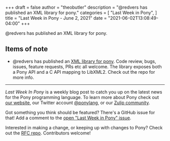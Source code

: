 +++
draft = false
author = "theobutler"
description = "@redvers has published an XML library for pony."
categories = [
    "Last Week in Pony",
]
title = "Last Week in Pony - June 2, 2021"
date = "2021-06-02T13:08:49-04:00"
+++

@redvers has published an XML library for pony.

<!--more-->

## Items of note

- @redvers has published an [XML library for pony](https://github.com/redvers/pony-libxml2). Code review, bugs, issues, feature requests, PRs etc all welcome. The library exposes both a Pony API and a C API mapping to LibXML2. Check out the repo for more info.

---

_Last Week In Pony_ is a weekly blog post to catch you up on the latest news for the Pony programming language. To learn more about Pony check out [our website](https://ponylang.io), our Twitter account [@ponylang](https://twitter.com/ponylang), or our [Zulip community](https://ponylang.zulipchat.com).

Got something you think should be featured? There's a GitHub issue for that! Add a comment to the [open "Last Week in Pony" issue](https://github.com/ponylang/ponylang.github.io/issues?q=is%3Aissue+is%3Aopen+label%3Alast-week-in-pony).

Interested in making a change, or keeping up with changes to Pony? Check out the [RFC repo](https://github.com/ponylang/rfcs). Contributors welcome!
